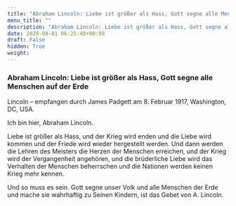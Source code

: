 ```yaml
---
title: "Abraham Lincoln: Liebe ist größer als Hass, Gott segne alle Menschen auf der Erde"
menu_title: ""
description: "Abraham Lincoln: Liebe ist größer als Hass, Gott segne alle Menschen auf der Erde"
date: 2020-08-01 06:25:48+00:98
draft: False
hidden: True
weight:
---
```

### Abraham Lincoln: Liebe ist größer als Hass, Gott segne alle Menschen auf der Erde

Lincoln – empfangen durch James Padgett am 8. Februar 1917, Washington, DC, USA.

Ich bin hier, Abraham Lincoln.

Liebe ist größer als Hass, und der Krieg wird enden und die Liebe wird kommen und der Friede wird wieder hergestellt werden. Und dann werden die Lehren des Meisters die Herzen der Menschen erreichen, und der Krieg wird der Vergangenheit angehören, und die brüderliche Liebe wird das Verhalten der Menschen beherrschen und die Nationen werden keinen Krieg mehr kennen.

Und so muss es sein. Gott segne unser Volk und alle Menschen der Erde und mache sie wahrhaftig zu Seinen Kindern, ist das Gebet von A. Lincoln.  
